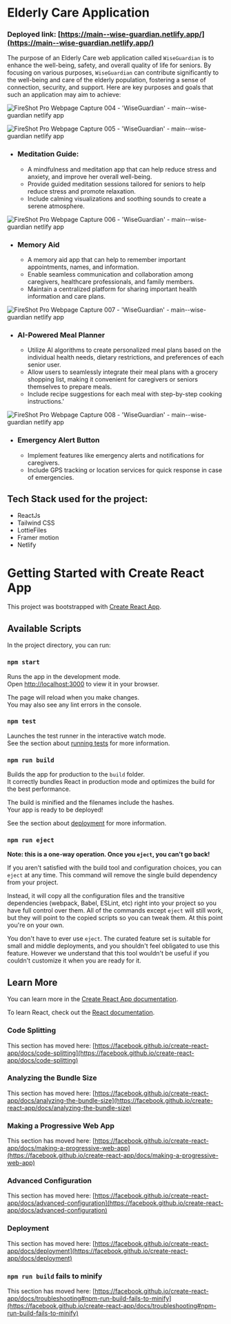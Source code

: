 # Elderly Care Application

### Deployed link: [https://main--wise-guardian.netlify.app/](https://main--wise-guardian.netlify.app/)

The purpose of an Elderly Care web application called `WiseGuardian` is to enhance the well-being, safety, and overall quality of life for seniors. By focusing on various purposes,     `WiseGuardian` can contribute significantly to the well-being and care of the elderly population, fostering a sense of connection, security, and support. Here are key purposes and goals that such an application may aim to achieve:

![FireShot Pro Webpage Capture 004 - 'WiseGuardian' - main--wise-guardian netlify app](https://github.com/ankit8895/Elderly-care-app/assets/125978383/2dad9ef4-ab87-45ef-8dd2-3e6a5839cb1f)

![FireShot Pro Webpage Capture 005 - 'WiseGuardian' - main--wise-guardian netlify app](https://github.com/ankit8895/Elderly-care-app/assets/125978383/82f737ab-a947-4a2d-b8c2-f9867bfc569e)


* ### Meditation Guide:
    - A mindfulness and meditation app that can help reduce stress and anxiety, and improve her overall well-being.
    - Provide guided meditation sessions tailored for seniors to help reduce stress and promote relaxation.
    - Include calming visualizations and soothing sounds to create a serene atmosphere.

![FireShot Pro Webpage Capture 006 - 'WiseGuardian' - main--wise-guardian netlify app](https://github.com/ankit8895/Elderly-care-app/assets/125978383/3da42bb0-5f29-4a28-9f18-6e919084a603)


* ### Memory Aid
    - A memory aid app that can help to remember important appointments, names, and information.
    - Enable seamless communication and collaboration among caregivers, healthcare professionals, and family members.
    - Maintain a centralized platform for sharing important health information and care plans.

![FireShot Pro Webpage Capture 007 - 'WiseGuardian' - main--wise-guardian netlify app](https://github.com/ankit8895/Elderly-care-app/assets/125978383/18f33164-72b7-4211-b3ac-579689f1aa51)


* ### AI-Powered Meal Planner
    - Utilize AI algorithms to create personalized meal plans based on the individual health needs, dietary restrictions, and preferences of each senior user.
    - Allow users to seamlessly integrate their meal plans with a grocery shopping list, making it convenient for caregivers or seniors themselves to prepare meals.
    - Include recipe suggestions for each meal with step-by-step cooking instructions.'

![FireShot Pro Webpage Capture 008 - 'WiseGuardian' - main--wise-guardian netlify app](https://github.com/ankit8895/Elderly-care-app/assets/125978383/c0eacd21-5b16-4fcc-bb2b-eb7e1c72b183)


* ### Emergency Alert Button
    - Implement features like emergency alerts and notifications for caregivers.
    - Include GPS tracking or location services for quick response in case of emergencies.



## Tech Stack used for the project:

  - ReactJs
  - Tailwind CSS
  - LottieFiles
  - Framer motion
  - Netlify

# Getting Started with Create React App

This project was bootstrapped with [Create React App](https://github.com/facebook/create-react-app).

## Available Scripts

In the project directory, you can run:

### `npm start`

Runs the app in the development mode.\
Open [http://localhost:3000](http://localhost:3000) to view it in your browser.

The page will reload when you make changes.\
You may also see any lint errors in the console.

### `npm test`

Launches the test runner in the interactive watch mode.\
See the section about [running tests](https://facebook.github.io/create-react-app/docs/running-tests) for more information.

### `npm run build`

Builds the app for production to the `build` folder.\
It correctly bundles React in production mode and optimizes the build for the best performance.

The build is minified and the filenames include the hashes.\
Your app is ready to be deployed!

See the section about [deployment](https://facebook.github.io/create-react-app/docs/deployment) for more information.

### `npm run eject`

**Note: this is a one-way operation. Once you `eject`, you can't go back!**

If you aren't satisfied with the build tool and configuration choices, you can `eject` at any time. This command will remove the single build dependency from your project.

Instead, it will copy all the configuration files and the transitive dependencies (webpack, Babel, ESLint, etc) right into your project so you have full control over them. All of the commands except `eject` will still work, but they will point to the copied scripts so you can tweak them. At this point you're on your own.

You don't have to ever use `eject`. The curated feature set is suitable for small and middle deployments, and you shouldn't feel obligated to use this feature. However we understand that this tool wouldn't be useful if you couldn't customize it when you are ready for it.

## Learn More

You can learn more in the [Create React App documentation](https://facebook.github.io/create-react-app/docs/getting-started).

To learn React, check out the [React documentation](https://reactjs.org/).

### Code Splitting

This section has moved here: [https://facebook.github.io/create-react-app/docs/code-splitting](https://facebook.github.io/create-react-app/docs/code-splitting)

### Analyzing the Bundle Size

This section has moved here: [https://facebook.github.io/create-react-app/docs/analyzing-the-bundle-size](https://facebook.github.io/create-react-app/docs/analyzing-the-bundle-size)

### Making a Progressive Web App

This section has moved here: [https://facebook.github.io/create-react-app/docs/making-a-progressive-web-app](https://facebook.github.io/create-react-app/docs/making-a-progressive-web-app)

### Advanced Configuration

This section has moved here: [https://facebook.github.io/create-react-app/docs/advanced-configuration](https://facebook.github.io/create-react-app/docs/advanced-configuration)

### Deployment

This section has moved here: [https://facebook.github.io/create-react-app/docs/deployment](https://facebook.github.io/create-react-app/docs/deployment)

### `npm run build` fails to minify

This section has moved here: [https://facebook.github.io/create-react-app/docs/troubleshooting#npm-run-build-fails-to-minify](https://facebook.github.io/create-react-app/docs/troubleshooting#npm-run-build-fails-to-minify)
